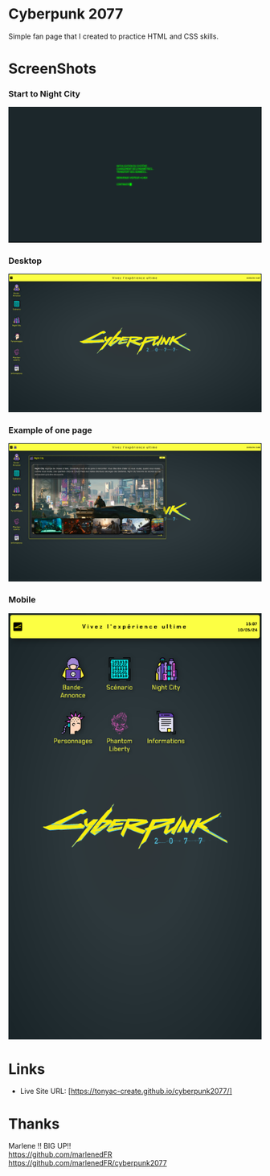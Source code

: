 # Cyberpunk 2077

Simple fan page that I created to practice HTML and CSS skills.

# ScreenShots

### Start to Night City
![](./assets/screenshots/Screenshot_Start_Cyberpunk_2077.png)

### Desktop
![](./assets/screenshots/Screenshot_Desktop_Cyberpunk_2077.png)

### Example of one page
![](./assets/screenshots/Screenshot_Page_Cyberpunk_2077.png)

### Mobile
![](./assets/screenshots/Screenshot_Mobile_Cyberpunk_2077.png)

# Links
- Live Site URL: [https://tonyac-create.github.io/cyberpunk2077/]

# Thanks
Marlene !! BIG UP!!  
https://github.com/marlenedFR
https://github.com/marlenedFR/cyberpunk2077